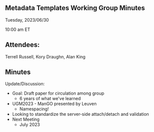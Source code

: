 ## Metadata Templates Working Group Minutes

Tuesday, 2023/06/30

10:00 am ET

## Attendees:

Terrell Russell, Kory Draughn, Alan King

## Minutes

Update/Discussion:

 - Goal: Draft paper for circulation among group
   - 6 years of what we've learned
 - UGM2023 - ManGO presented by Leuven
   - Namespacing!
 - Looking to standardize the server-side attach/detach and validation
 - Next Meeting
   - July 2023
